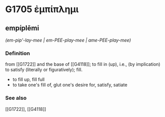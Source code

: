 # G1705 ἐμπίπλημι

## empíplēmi

_(em-pip'-lay-mee | em-PEE-play-mee | ame-PEE-play-mee)_

### Definition

from [[G1722]] and the base of [[G4118]]; to fill in (up), i.e., (by implication) to satisfy (literally or figuratively); fill.

- to fill up, fill full
- to take one's fill of, glut one's desire for, satisfy, satiate

### See also

[[G1722]], [[G4118]]

